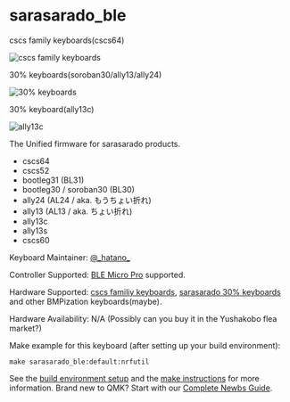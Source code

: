 # sarasarado_ble

cscs family keyboards(cscs64)

![cscs family keyboards](https://pbs.twimg.com/media/D7p1BB3UEAAaiHe?format=jpg&name=small)

30% keyboards(soroban30/ally13/ally24)

![30% keyboards](https://pbs.twimg.com/media/EDMGdGGUEAUrLr8?format=jpg&name=small)

30% keyboard(ally13c)

![ally13c](https://pbs.twimg.com/media/EFxKThbVUAA1SAV?format=jpg&name=small)

The Unified firmware for sarasarado products.
- cscs64
- cscs52
- bootleg31 (BL31)
- bootleg30 / soroban30 (BL30)
- ally24 (AL24 / aka. もうちょい折れ)
- ally13 (AL13 / aka. ちょい折れ)
- ally13c
- ally13s
- cscs60

Keyboard Maintainer: [@\_hatano\_](https://github.com/hatanoh)

Controller Supported: [BLE Micro Pro](https://github.com/sekigon-gonnoc/BLE-Micro-Pro) supported.

Hardware Supported: [cscs familiy keyboards](https://github.com/hatanoh/cscs_family), [sarasarado 30% keyboards](https://github.com/hatanoh/30p) and other BMPization keyboards(maybe).

Hardware Availability: N/A (Possibly can you buy it in the Yushakobo flea market?)

Make example for this keyboard (after setting up your build environment):

    make sarasarado_ble:default:nrfutil

See the [build environment setup](https://docs.qmk.fm/#/getting_started_build_tools) and the [make instructions](https://docs.qmk.fm/#/getting_started_make_guide) for more information. Brand new to QMK? Start with our [Complete Newbs Guide](https://docs.qmk.fm/#/newbs).
